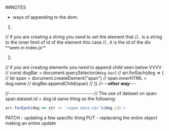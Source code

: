 ##NOTES

- ways of appending to the dom:

1)
// if you are creating a string you need to set the element that
//.. is a string to the inner html of id of the element this case
//.. it is the id of the div ^^seen in index.js^^

2)
// if you are creating elements you need to append child seen below VVVV
// const dogBar = document.querySelector(`#dog-bar`)
// arr.forEach(dog => {
//     let span = document.createElement("span")
//     span.innerHTML = dog.name
//     dogBar.appendChild(span)
// })
        //---***other way***---

//------------------------------------------//
The use of dataset on span:
span.dataset.id = dog.id
same thing as the following:
```javascript
arr.forEach(dog => str += `<span data-id='${dog.id}'>
```
PATCH - updating a few specific thing
PUT - replaceing the entire object making an entire update
